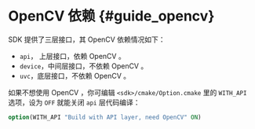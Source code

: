 # OpenCV 依赖 {#guide_opencv}

SDK 提供了三层接口，其 OpenCV 依赖情况如下：

* `api`， 上层接口，依赖 OpenCV 。
* `device`，中间层接口，不依赖 OpenCV 。
* `uvc`，底层接口，不依赖 OpenCV 。

如果不想使用 OpenCV ，你可编辑 `<sdk>/cmake/Option.cmake` 里的 `WITH_API` 选项，设为 `OFF` 就能关闭 `api` 层代码编译：

```cmake
option(WITH_API "Build with API layer, need OpenCV" ON)
```
